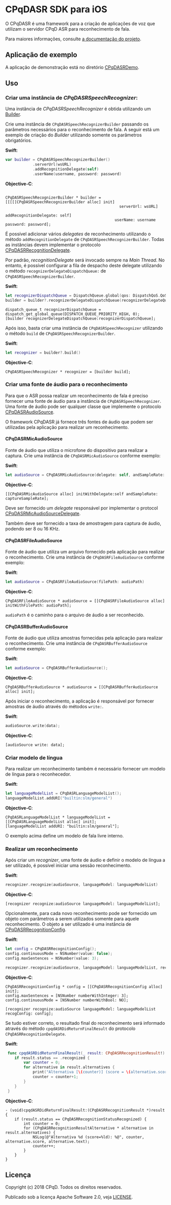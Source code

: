 CPqDASR SDK para iOS
===================
O CPqDASR é uma framework para a criação de aplicações de voz que utilizam o servidor CPqD ASR para reconhecimento de fala.

Para maiores informações, consulte [a documentação do projeto](https://speechweb.cpqd.com.br/asr/docs).

## Aplicação de exemplo

A aplicação de demonstração está no diretório [CPqDASRDemo](CPqDASRDemo/).

## Uso

### Criar uma instância de *CPqDASRSpeechRecognizer*:

Uma instância de *CPqDASRSpeechRecognizer* é obtida utilizando um [Builder](https://en.wikipedia.org/wiki/Builder_pattern).

Crie uma instância de `CPqDASRSpeechRecognizerBuilder` passando os parâmetros necessários para o reconhecimento de fala. A seguir está um exemplo de criação do *Builder* utilizando somente os parâmetros obrigatórios.

**Swift**:
```swift
var builder = CPqDASRSpeechRecognizerBuilder()
            .serverUrl(wsURL)
            .addRecognitionDelegate(self)
            .userName(username, password: password)
```
**Objective-C**:
```objc

CPqDASRSpeechRecognizerBuilder * builder = [[[[[CPqDASRSpeechRecognizerBuilder alloc] init]
                                                  serverUrl: wsURL]
                                                 addRecognitionDelegate: self]
                                                userName: username password: password];

```
É possível adicionar vários *delegates* de reconhecimento utilizando o método `addRecognitionDelegate` de `CPqDASRSpeechRecognizerBuilder`. Todas as instâncias devem implementar o protocolo [CPqDASRRecognitionDelegate](CPqDASR/CPqDASR/Interface/CPqDASRRecognitionDelegate.h). 

Por padrão, *recognitionDelegate* será invocado sempre na *Main Thread*. No entanto, é possível configurar a fila de despacho deste delegate utilizando o método `recognizerDelegateDispatchQueue:` de `CPqDASRSpeechRecognizerBuilder`.

**Swift**:
```swift
let recognizerDispatchQueue = DispatchQueue.global(qos: DispatchQoS.QoSClass.userInteractive);
builder = builder?.recognizerDelegateDispatchQueue(recognizerDelegateQueue);
```

```objc
dispatch_queue_t recognizerDispatchQueue = dispatch_get_global_queue(DISPATCH_QUEUE_PRIORITY_HIGH, 0);
[builder recognizerDelegateDispatchQueue:recognizerDispatchQueue];
```

Após isso, basta criar uma instância de `CPqDASRSpeechRecognizer` utilizando o método `build` de `CPqDASRSpeechRecognizerBuilder`.

**Swift**:
```swift
let recognizer = builder?.build()
```
**Objective-C**:
```objc
CPqDASRSpeechRecognizer * recognizer = [builder build];
```

### Criar uma fonte de áudio para o reconhecimento
Para que o ASR possa realizar um reconhecimento de fala é preciso fornecer uma fonte de áudio para a instância de `CPqDASRSpeechRecognizer`. Uma fonte de áudio pode ser qualquer classe que implemente o protocolo [CPqDASRAudioSource](CPqDASR/CPqDASR/Interface/CPqDASRAudioSource.h).

O framework CPqDASR já fornece três fontes de áudio que podem ser utilizadas pela aplicação para realizar um reconhecimento.

#### CPqDASRMicAudioSource
Fonte de áudio que utiliza o microfone do dispositivo para realizar a captura.
Crie uma instância de `CPqDASRMicAudioSource` conforme exemplo:

**Swift**:
```swift
let audioSource = CPqDASRMicAudioSource(delegate: self, andSampleRate: captureSampleRate)
```
**Objective-C**:
```objc
[[CPqDASRMicAudioSource alloc] initWithDelegate:self andSampleRate: captureSampleRate]; 
```
Deve ser fornecido um *delegate* responsável por implementar o protocol [CPqDASRMicAudioSourceDelegate](CPqDASR/CPqDASR/Recognizer/CPqDASRMicAudioSource.h).

Também deve ser fornecido a taxa de amostragem para captura de áudio, podendo ser 8 ou 16 KHz.

#### CPqDASRFileAudioSource
Fonte de áudio que utiliza um arquivo fornecido pela aplicação para realizar o reconhecimento.
Crie uma instância de `CPqDASRFileAudioSource` conforme exemplo:

**Swift**:
```swift
let audioSource = CPqDASRFileAudioSource(filePath: audioPath)
```
**Objective-C**:
```objc
CPqDASRFileAudioSource * audioSource = [[CPqDASRFileAudioSource alloc] initWithFilePath: audioPath];
```
`audioPath` é o caminho para o arquivo de áudio a ser reconhecido.

#### CPqDASRBufferAudioSource
Fonte de áudio que utiliza amostras fornecidas pela aplicação para realizar o reconhecimento.
Crie uma instância de `CPqDASRBufferAudioSource` conforme exemplo:

**Swift**:
```swift
let audioSource = CPqDASRBufferAudioSource();
```
**Objective-C**:
```objc
CPqDASRBufferAudioSource * audioSource = [[CPqDASRBufferAudioSource alloc] init];
```
Após iniciar o reconhecimento, a aplicação é responsável por fornecer amostras de áudio através do métodos `write:`.

**Swift**:
```swift
audioSource.write(data);
```
**Objective-C**:
```objc
[audioSource write: data];
```

### Criar modelo de língua
Para realizar um reconhecimento também é necessário fornecer um modelo de língua para o reconhecedor.

**Swift**:
```swift
let languageModelList = CPqDASRLanguageModelList();
languageModelList.addURI("builtin:slm/general")
```
**Objective-C**:
```objc
CPqDASRLanguageModelList * languageModelList = [[CPqDASRLanguageModelList alloc] init];
[languageModelList addURI: "builtin:slm/general"];
```
O exemplo acima define um modelo de fala livre interno.

### Realizar um reconhecimento
Após criar um *recognizer*, uma fonte de áudio e definir o modelo de língua a ser utilizado, é possível iniciar uma sessão reconhecimento.

**Swift**:
```swift
recognizer.recognize(audioSource, languageModel: languageModelList)
```
**Objective-C**:
```objc
[recognizer recognize:audioSource languageModel: languageModelList];
```
Opcionalmente, para cada novo reconhecimento pode ser fornecido um objeto com parâmetros a serem utilizados somente para aquele reconhecimento. O objeto a ser utilizado é uma instância de [CPqDASRRecognitionConfig](CPqDASR/CPqDASR/Model/CPqDASRRecognitionConfig.h).

**Swift**:
```swift
let config = CPqDASRRecognitionConfig();
config.continuousMode = NSNumber(value: false);
config.maxSentences = NSNumber(value: 3);

recognizer.recognize(audioSource, languageModel: languageModelList, recogConfig: config)
```
**Objective-C**:
```objc
CPqDASRRecognitionConfig * config = [[CPqDASRRecognitionConfig alloc] init];
config.maxSentences = [NSNumber numberWithInteger: 3];
config.continuousMode = [NSNumber numberWithBool: NO];

[recognizer recognize:audioSource languageModel: languageModelList recogConfig: config];
```

Se tudo estiver correto, o resultado final do reconhecimento será informado através do método `cpqdASRDidReturnFinalResult` do protocolo `CPqDASRRecognitionDelegate`.

**Swift**:
```swift 
 func cpqdASRDidReturnFinalResult(_ result: CPqDASRRecognitionResult!) {
    if result.status == .recognized {
        var counter = 0;
        for alternative in result.alternatives {
            print("Alternativa [\(counter)] (score = \(alternative.score)): \(alternative.text)")
            counter = counter+1;
        }
    }       
 }
```
**Objective-C**:
```objc
- (void)cpqdASRDidReturnFinalResult:(CPqDASRRecognitionResult *)result {
    if (result.status == CPqDASRRecognitionStatusRecognized) {
        int counter = 0;
        for (CPqDASRRecognitionResultAlternative * alternative in result.alternatives) {
            NSLog(@"Alternativa %d (score=%ld): %@", counter, alternative.score, alternative.text);
            counter++;
        }
    }
}
```
Licença
-------

Copyright (c) 2018 CPqD. Todos os direitos reservados.

Publicado sob a licença Apache Software 2.0, veja [LICENSE](LICENSE).

